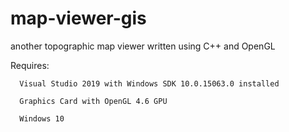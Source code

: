 # map-viewer-gis
another topographic map viewer written using C++ and OpenGL


Requires:

      Visual Studio 2019 with Windows SDK 10.0.15063.0 installed
  
      Graphics Card with OpenGL 4.6 GPU
  
      Windows 10
